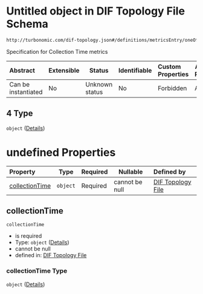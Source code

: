 # Untitled object in DIF Topology File Schema

```txt
http://turbonomic.com/dif-topology.json#/definitions/metricsEntry/oneOf/4
```

Specification for Collection Time metrics


| Abstract            | Extensible | Status         | Identifiable | Custom Properties | Additional Properties | Access Restrictions | Defined In                                                                                   |
| :------------------ | ---------- | -------------- | ------------ | :---------------- | --------------------- | ------------------- | -------------------------------------------------------------------------------------------- |
| Can be instantiated | No         | Unknown status | No           | Forbidden         | Allowed               | none                | [dif-total-schema.schema.json\*](../out/dif-total-schema.schema.json "open original schema") |

## 4 Type

`object` ([Details](dif-total-schema-definitions-_collectiontime.md))

# undefined Properties

| Property                          | Type     | Required | Nullable       | Defined by                                                                                                                                                              |
| :-------------------------------- | -------- | -------- | -------------- | :---------------------------------------------------------------------------------------------------------------------------------------------------------------------- |
| [collectionTime](#collectionTime) | `object` | Required | cannot be null | [DIF Topology File](dif-total-schema-definitions-metricvalue.md "http&#x3A;//turbonomic.com/dif-topology.json#/definitions/\_collectionTime/properties/collectionTime") |

## collectionTime




`collectionTime`

-   is required
-   Type: `object` ([Details](dif-total-schema-definitions-metricvalue.md))
-   cannot be null
-   defined in: [DIF Topology File](dif-total-schema-definitions-metricvalue.md "http&#x3A;//turbonomic.com/dif-topology.json#/definitions/\_collectionTime/properties/collectionTime")

### collectionTime Type

`object` ([Details](dif-total-schema-definitions-metricvalue.md))

